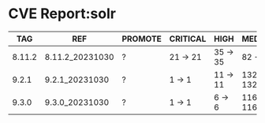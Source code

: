 # CVE Report:solr
|  TAG   |       REF       | PROMOTE | CRITICAL |   HIGH   |   MEDIUM   |   LOW    | UNKNOWN |
|--------|-----------------|---------|----------|----------|------------|----------|---------|
| 8.11.2 | 8.11.2_20231030 | ?       | 21 -> 21 | 35 -> 35 | 82 -> 82   | 39 -> 39 | 0 -> 0  |
| 9.2.1  | 9.2.1_20231030  | ?       | 1 -> 1   | 11 -> 11 | 132 -> 132 | 61 -> 61 | 0 -> 0  |
| 9.3.0  | 9.3.0_20231030  | ?       | 1 -> 1   | 6 -> 6   | 116 -> 116 | 61 -> 61 | 0 -> 0  |
